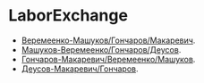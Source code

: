 # LaborExchange
- [Веремеенко-Машуков/Гончаров/Макаревич](https://github.com/evgenyv13/LaborExchange/blob/master/documentation/pair-programming1.md).
- [Машуков-Веремеенко/Гончаров/Деусов](https://github.com/evgenyv13/LaborExchange/blob/master/documentation/pair-programming-mashukov.md).
- [Гончаров-Макаревич/Веремеенко/Машуков](https://github.com/evgenyv13/LaborExchange/blob/master/documentation/pair-programming2.md).
- [Деусов-Макаревич/Гончаров](https://github.com/evgenyv13/LaborExchange/blob/master/documentation/pair-programming3.md).
